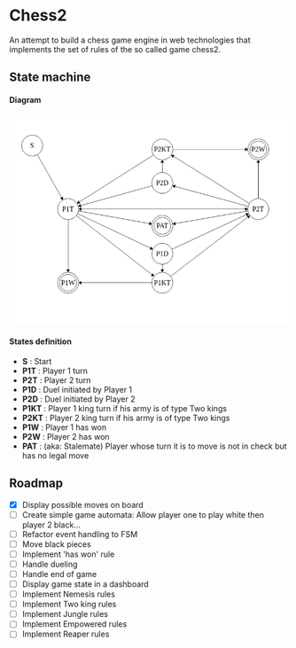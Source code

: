 # Chess2

An attempt to build a chess game engine in web technologies that implements the set of rules of the so called game chess2.

## State machine

#### Diagram

![Chess2 FSM](/modeling/fsm.png?raw=true)

#### States definition

- **S** 		: Start
- **P1T** 	: Player 1 turn
- **P2T** 	: Player 2 turn
- **P1D** 	: Duel initiated by Player 1
- **P2D** 	: Duel initiated by Player 2
- **P1KT** 	: Player 1 king turn if his army is of type Two kings
- **P2KT** 	: Player 2 king turn if his army is of type Two kings
- **P1W** 	: Player 1 has won
- **P2W** 	: Player 2 has won
- **PAT** 	: (aka: Stalemate) Player whose turn it is to move is not in check but has no legal move

## Roadmap

- [x] Display possible moves on board
- [ ] Create simple game automata: Allow player one to play white then player 2 black...
- [ ] Refactor event handling to FSM
- [ ] Move black pieces
- [ ] Implement 'has won' rule
- [ ] Handle dueling
- [ ] Handle end of game
- [ ] Display game state in a dashboard
- [ ] Implement Nemesis rules
- [ ] Implement Two king rules
- [ ] Implement Jungle rules
- [ ] Implement Empowered rules
- [ ] Implement Reaper rules

